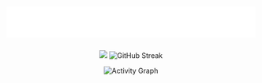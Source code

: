 <h1 align="center">
  <img src="https://raw.githubusercontent.com/Vishal8500/Vishal8500/main/assets/name.svg" alt="Vishal M" />
</h1>

<div align="center">
  <a>
    <img height="150" src="https://github-readme-stats.vercel.app/api?username=Vishal8500&show_icons=true&theme=neon" />
  </a>
  <a>
    <img src="https://github-readme-streak-stats.herokuapp.com?user=Vishal8500&theme=neon" alt="GitHub Streak" height="150"/>
  </a>
</div>

<p align="center">
  <img src="https://github-readme-activity-graph.vercel.app/graph?username=Vishal8500&theme=github-compact" alt="Activity Graph"/>
</p>

